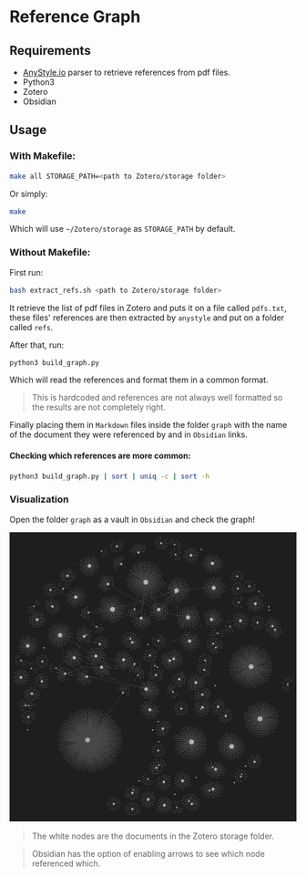 # Reference Graph

## Requirements

- [AnyStyle.io](https://anystyle.io/) parser to retrieve references from pdf files.
- Python3
- Zotero
- Obsidian

## Usage

### With Makefile:

```sh
make all STORAGE_PATH=<path to Zotero/storage folder>
```

Or simply:

```sh
make
```

Which will use `~/Zotero/storage` as `STORAGE_PATH` by default.

### Without Makefile:

First run:

```sh
bash extract_refs.sh <path to Zotero/storage folder>
```

It retrieve the list of pdf files in Zotero and puts it on a file called `pdfs.txt`, these files' references are then extracted by `anystyle` and put on a folder called `refs`.

After that, run:

```sh
python3 build_graph.py
```

Which will read the references and format them in a common format. 

> This is hardcoded and references are not always well formatted so the results are not completely right.

Finally placing them in `Markdown` files inside the folder `graph` with the name of the document they were referenced by and in `Obsidian` links.

#### Checking which references are more common:

```sh
python3 build_graph.py | sort | uniq -c | sort -h
```

### Visualization

Open the folder `graph` as a vault in `Obsidian` and check the graph!

![obsidian graph](imgs/obsidiangraph.png)

> The white nodes are the documents in the Zotero storage folder.

> Obsidian has the option of enabling arrows to see which node referenced which.
